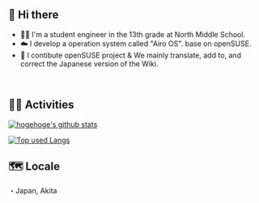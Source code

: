 
## 👋 Hi there

- 🧑‍💻 I'm a student engineer in the 13th grade at North Middle School.
- ☁️ I develop a operation system called "Airo OS". base on openSUSE.
- 🦎 I contibute openSUSE project & We mainly translate, add to, and correct the Japanese version of the Wiki.
<br>

## 🏃‍♀️ Activities
[![hogehoge's github stats](https://github-readme-stats.vercel.app/api?username=code-ik&hide=contribs&count_private=true&show_icons=true&theme=tokyonight)](https://github.com/code-ik/)

[![Top used Langs](https://github-readme-stats.vercel.app/api/top-langs/?username=code-ik&layout=compact&theme=tokyonight)](https://github.com/code-ik/)

## 🗺️ Locale

・Japan, Akita

